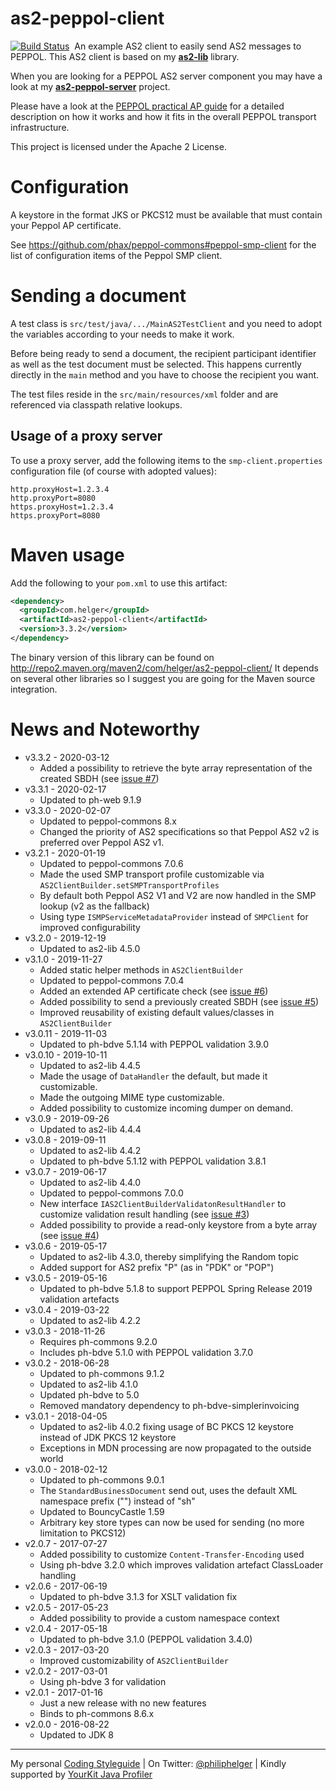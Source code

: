 # as2-peppol-client

[![Build Status](https://travis-ci.org/phax/as2-peppol-client.svg?branch=master)](https://travis-ci.org/phax/as2-peppol-client)
﻿
An example AS2 client to easily send AS2 messages to PEPPOL.
This AS2 client is based on my **[as2-lib](https://github.com/phax/as2-lib)** library.

When you are looking for a PEPPOL AS2 server component you may have a look at my **[as2-peppol-server](https://github.com/phax/as2-peppol-server)** project.

Please have a look at the [PEPPOL practical AP guide](http://peppol.helger.com/public/?menuitem=docs-setup-ap)
for a detailed description on how it works and how it fits in the overall PEPPOL transport infrastructure.

This project is licensed under the Apache 2 License.

# Configuration

A keystore in the format JKS or PKCS12 must be available that must contain your Peppol AP certificate.

See https://github.com/phax/peppol-commons#peppol-smp-client for the list of configuration items of the Peppol SMP client.


# Sending a document

A test class is `src/test/java/.../MainAS2TestClient` and you need to adopt the variables according to your needs to make it work.

Before being ready to send a document, the recipient participant identifier as well as the test document must be selected. This happens currently directly in the `main` method and you have to choose the recipient you want.

The test files reside in the `src/main/resources/xml` folder and are referenced via classpath relative lookups.

## Usage of a proxy server

To use a proxy server, add the following items to the `smp-client.properties` configuration file (of course with adopted values):
 
```
http.proxyHost=1.2.3.4
http.proxyPort=8080
https.proxyHost=1.2.3.4
https.proxyPort=8080
```


# Maven usage
Add the following to your `pom.xml` to use this artifact:

```xml
<dependency>
  <groupId>com.helger</groupId>
  <artifactId>as2-peppol-client</artifactId>
  <version>3.3.2</version>
</dependency>
```

The binary version of this library can be found on http://repo2.maven.org/maven2/com/helger/as2-peppol-client/ 
It depends on several other libraries so I suggest you are going for the Maven source integration.

# News and Noteworthy

* v3.3.2 - 2020-03-12
    * Added a possibility to retrieve the byte array representation of the created SBDH (see [issue #7](https://github.com/phax/as2-peppol-client/issues/7))
* v3.3.1 - 2020-02-17
    * Updated to ph-web 9.1.9
* v3.3.0 - 2020-02-07
    * Updated to peppol-commons 8.x
    * Changed the priority of AS2 specifications so that Peppol AS2 v2 is preferred over Peppol AS2 v1.
* v3.2.1 - 2020-01-19
    * Updated to peppol-commons 7.0.6
    * Made the used SMP transport profile customizable via `AS2ClientBuilder.setSMPTransportProfiles`
    * By default both Peppol AS2 V1 and V2 are now handled in the SMP lookup (v2 as the fallback)
    * Using type `ISMPServiceMetadataProvider` instead of `SMPClient` for improved configurability
* v3.2.0 - 2019-12-19
    * Updated to as2-lib 4.5.0
* v3.1.0 - 2019-11-27
    * Added static helper methods in `AS2ClientBuilder`
    * Updated to peppol-commons 7.0.4
    * Added an extended AP certificate check (see [issue #6](https://github.com/phax/as2-peppol-client/issues/6))
    * Added possibility to send a previously created SBDH (see [issue #5](https://github.com/phax/as2-peppol-client/issues/5))
    * Improved reusability of existing default values/classes in `AS2ClientBuilder`  
* v3.0.11 - 2019-11-03
    * Updated to ph-bdve 5.1.14 with PEPPOL validation 3.9.0
* v3.0.10 - 2019-10-11
    * Updated to as2-lib 4.4.5
    * Made the usage of `DataHandler` the default, but made it customizable.
    * Made the outgoing MIME type customizable. 
    * Added possibility to customize incoming dumper on demand.
* v3.0.9 - 2019-09-26
    * Updated to as2-lib 4.4.4
* v3.0.8 - 2019-09-11
    * Updated to as2-lib 4.4.2
    * Updated to ph-bdve 5.1.12 with PEPPOL validation 3.8.1
* v3.0.7 - 2019-06-17
    * Updated to as2-lib 4.4.0
    * Updated to peppol-commons 7.0.0
    * New interface `IAS2ClientBuilderValidatonResultHandler` to customize validation result handling (see [issue #3](https://github.com/phax/as2-peppol-client/issues/3))
    * Added possibility to provide a read-only keystore from a byte array (see [issue #4](https://github.com/phax/as2-peppol-client/issues/4))
* v3.0.6 - 2019-05-17
    * Updated to as2-lib 4.3.0, thereby simplifying the Random topic
    * Added support for AS2 prefix "P" (as in "PDK" or "POP")
* v3.0.5 - 2019-05-16
    * Updated to ph-bdve 5.1.8 to support PEPPOL Spring Release 2019 validation artefacts
* v3.0.4 - 2019-03-22
    * Updated to as2-lib 4.2.2
* v3.0.3 - 2018-11-26
    * Requires ph-commons 9.2.0
    * Includes ph-bdve 5.1.0 with PEPPOL validation 3.7.0 
* v3.0.2 - 2018-06-28
    * Updated to ph-commons 9.1.2
    * Updated to as2-lib 4.1.0
    * Updated ph-bdve to 5.0
    * Removed mandatory dependency to ph-bdve-simplerinvoicing
* v3.0.1 - 2018-04-05
    * Updated to as2-lib 4.0.2 fixing usage of BC PKCS 12 keystore instead of JDK PKCS 12 keystore
    * Exceptions in MDN processing are now propagated to the outside world
* v3.0.0 - 2018-02-12
    * Updated to ph-commons 9.0.1
    * The `StandardBusinessDocument` send out, uses the default XML namespace prefix ("") instead of "sh"
    * Updated to BouncyCastle 1.59
    * Arbitrary key store types can now be used for sending (no more limitation to PKCS12)
* v2.0.7 - 2017-07-27
    * Added possibility to customize `Content-Transfer-Encoding` used
    * Using ph-bdve 3.2.0 which improves validation artefact ClassLoader handling
* v2.0.6 - 2017-06-19
    * Updated to ph-bdve 3.1.3 for XSLT validation fix
* v2.0.5 - 2017-05-23
    * Added possibility to provide a custom namespace context
* v2.0.4 - 2017-05-18
    * Updated to ph-bdve 3.1.0 (PEPPOL validation 3.4.0)
* v2.0.3 - 2017-03-20
    * Improved customizability of `AS2ClientBuilder`
* v2.0.2 - 2017-03-01
    * Using ph-bdve 3 for validation
* v2.0.1 - 2017-01-16
    * Just a new release with no new features
    * Binds to ph-commons 8.6.x
* v2.0.0 - 2016-08-22
    * Updated to JDK 8

---

My personal [Coding Styleguide](https://github.com/phax/meta/blob/master/CodingStyleguide.md) |
On Twitter: <a href="https://twitter.com/philiphelger">@philiphelger</a> |
Kindly supported by [YourKit Java Profiler](https://www.yourkit.com)